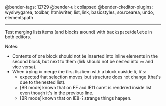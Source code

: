 @bender-tags: 12729
@bender-ui: collapsed
@bender-ckeditor-plugins: wysiwygarea, toolbar, htmlwriter, list, link, basicstyles, sourcearea, undo, elementspath

----

Test merging lists items (and blocks around) with <kbd>backspace</kbd>/<kbd>delete</kbd> in both editors.

Notes:

* Contents of one block should not be inserted into inline elements in the second block, but next to them (link should not be nested into `em` and vice versa).
* When trying to merge the first list item with a block outside it, it's:
  * expected that selection moves, but structure does not change (that's due to the nested list).
  * [BR mode] known that on FF and IE11 caret is rendered inside list even though it's in the previous line.
  * [BR mode] known that on IE8-? strange things happen.